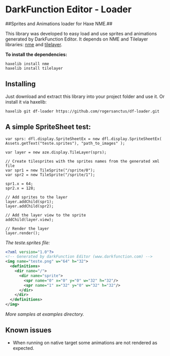 DarkFunction Editor - Loader
============================

##Sprites and Animations loader for Haxe NME.##

This library was developed to easy load and use sprites and animations generated by DarkFunction Editor.
It depends on NME and Tilelayer libraries: [nme](http://nme.io) and [tilelayer](https://github.com/elsassph/nme-tilelayer).

**To install the dependencies:**
```
haxelib install nme
haxelib install tilelayer
```

Installing
----------

Just download and extract this library into your project folder and use it. Or install it via haxelib:

```
haxelib git df-loader https://github.com/rogersanctus/df-loader.git
```

A simple SpriteSheet test:
--------------------------

```as3
var sprs: dfl.display.SpriteSheetEx = new dfl.display.SpriteSheetEx( Assets.getText("teste.sprites"), "path_to_images" );

var layer = new aze.display.TileLayer(sprs);

// Create tilesprites with the sprites names from the generated xml file
var spr1 = new TileSprite("/sprite/0");
var spr2 = new TileSprite("/sprite/1");

spr1.x = 64;
spr2.x = 128;

// Add sprites to the layer
layer.addChild(spr1);
layer.addChild(spr2);

// Add the layer view to the sprite
addChild(layer.view);

// Render the layer
layer.render();
```

*The teste.sprites file:*
```xml
<?xml version="1.0"?>
<!-- Generated by darkFunction Editor (www.darkfunction.com) -->
<img name="teste.png" w="64" h="32">
  <definitions>
    <dir name="/">
      <dir name="sprite">
        <spr name="0" x="0" y="0" w="32" h="32"/>
        <spr name="1" x="32" y="0" w="32" h="32"/>
      </dir>
    </dir>
  </definitions>
</img>
```

_More samples at examples directory._

Known issues
------------

- When running on native target some animations are not rendered as expected.
